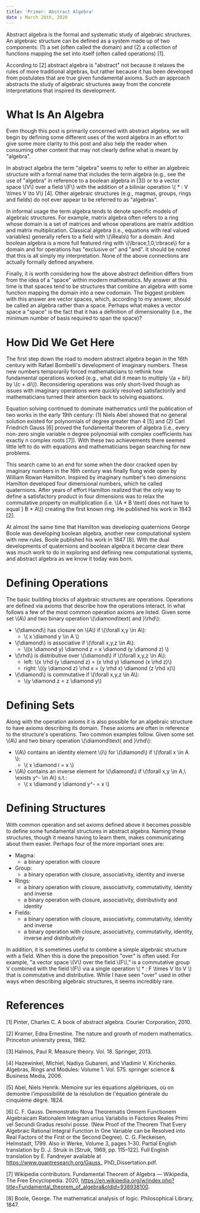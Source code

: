 ```yaml
---
title: 'Primer: Abstract Algebra'
date : March 20th, 2020
---
```


Abstract algebra is the formal and systematic study of algebraic structures. An algebraic structure can be defined as a system made up of two components: (1) a set (often called the domain) and (2) a collection of functions mapping the set into itself (often called operations) \[1\].

According to \[2\] abstract algebra is "abstract" not because it relaxes the rules of more traditional algebras, but rather because it has been developed from postulates that are true given fundamental axioms. Such an approach abstracts the study of algebraic structures away from the concrete interpretations that inspired its development.

# What Is An Algebra

Even though this post is primarily concerned with abstract algebra, we will begin by defining some different uses of the word algebra in an effort to give some more clarity to this post and also help the reader when consuming other content that may not clearly define what is meant by "algebra".

In abstract algebra the term "algebra" seems to refer to either an algebreic structure with a formal name that includes the term algebra (e.g., see the use of "algebra" in reference to a boolean algebra in \[3\]) or to a vector space \\(V\\) over a field \\(F\\) with the addition of a biliniar operation \\( * : V \times V \to V\\) \[4\]. Other algebraic structures (e.g., magmas, groups, rings and fields) do not ever appear to be referred to as "algebras".

In informal usage the term algebra tends to denote specific models of algebraic structures. For example, matrix algebra often refers to a ring whose domain is a set of matrices and whose operations are matrix addition and matrix multiplication. Classical algebra (i.e., equations with real valued variables) generally refers to a field with \\(\Reals\\) for a domain. And boolean algebra is a more full featured ring with \\(\lbrace\,1,0\,\rbrace\\) for a domain and for operations has "exclusive or" and "and". It should be noted that this is all simply my interpretation. None of the above connections are actually formally defined anywhere.

Finally, it is worth considering how the above abstract definition differs from from the idea of a "space" within modern mathematics. My answer at this time is that spaces tend to be structures that combine an algebra with some function mapping the domain into a new codomain. The biggest problem with this answer are vector spaces, which, according to my answer, should be called an algebra rather than a space. Perhaps what makes a vector space a "space" is the fact that it has a definition of dimensionality (i.e., the minimum number of basis required to span the space)?

# How Did We Get Here

The first step down the road to modern abstract algebra began in the 16th century with Rafael Bombelli's development of imaginary numbers. These new numbers temporarily forced mathematicians to rethink how fundamental operations worked (e.g., what did it mean to multiply \\(a + bi\\) by \\(c + di\\)). Reconsidering operations was only short-lived though as issues with imaginary operations were quickly resolved satisfactorily and mathematicians turned their attention back to solving equations.

Equation solving continued to dominate mathematics until the publication of two works in the early 19th century: (1) Niels Abel showed that no general solution existed for polynomials of degree greater than 4 \[5\] and (2) Carl Friedrich Gauss \[6\] proved the fundamental theorem of algebra (i.e., every non-zero single variable n degree polynomial with complex coefficients has exactly n complex roots \[7\]). With these two achievements there seemed little left to do with equations and mathematicians began searching for new problems.

This search came to an end for some when the door cracked open by imaginary numbers in the 16th century was finally flung wide open by William Rowan Hamilton. Inspired by imaginary number's two dimensions Hamilton developed four dimensional numbers, which he called quaternions. After years of effort Hamilton realized that the only way to define a satisfactory product in four dimensions was to relax the commutative property on multiplication (i.e. \\(A * B \text{ does not have to equal } B * A\\)) creating the first known ring. He published his work in 1843 \[2\]. 

At almost the same time that Hamilton was developing quaternions George Boole was developing boolean algebra, another new computational system with new rules. Boole published his work in 1847 \[8\]. With the dual developments of quaternions and boolean algebra it became clear there was much work to do in exploring and defining new computational systems, and abstract algebra as we know it today was born.

# Defining Operations

The basic building blocks of algebraic structures are operations. Operations are defined via axioms that describe how the operations interact. In what follows a few of the most common operation axioms are listed. Given some set \\(A\\) and two binary operation \\(\diamond\text{ and }\rhd\\):
 * \\(\diamond\\) has closure on \\(A\\) if \\(\forall x,y \in A\\):
   * \\( x \diamond y \in A \\)
 * \\(\diamond\\) is associative if \\(\forall x,y,z \in A\\): 
   * \\((x \diamond y) \diamond z = x \diamond (y \diamond z) \\)
 * \\(\rhd\\) is distributive over \\(\diamond\\) if \\(\forall x,y,z \in A\\):
   * left: \\(x \rhd (y \diamond z) = (x \rhd y) \diamond (x \rhd z)\\)
   * right: \\((y \diamond z) \rhd x = (y \rhd x) \diamond (z \rhd x)\\)
 * \\(\diamond\\) is commutative if \\(\forall x,y,z \in A\\): 
   * \\(y \diamond z = z \diamond y\\)

# Defining Sets

Along with the operation axioms it is also possible for an algebraic structure to have axioms describing its domain. These axioms are often in reference to the structure's operations. Two common examples follow. Given some set \\(A\\) and two binary operation \\(\diamond\text{ and }\rhd\\):
 * \\(A\\) contains an identity element \\(i\\) for \\(\diamond\\) if \\(\forall x \in A \\):
   * \\( x \diamond i = x \\)
 * \\(A\\) contains an inverse element for \\(\diamond\\) if \\(\forall x,y \in A,\ \exists y^- \in A\\) s.t.:
   * \\( x \diamond y \diamond y^- = x \\)

# Defining Structures

With common operation and set axioms defined above it becomes possible to define some fundamental structures in abstract algebra. Naming these structures, though it means having to learn them, makes communicating about them easier. Perhaps four of the more important ones are:
 * Magma: 
   * a binary operation with closure
 * Group: 
   * a binary operation with closure, associativity, identity and inverse
 * Rings:    
   * a binary operation with closure, associativity, commutativity, identity and inverse
   * a binary operation with closure, associativity, distributivity and identity
 * Fields:
   * a binary operation with closure, associativity, commutativity, identity and inverse
   * a binary operation with closure, associativity, commutativity, identity, inverse and distributivity

In addition, it is sometimes useful to combine a simple algebraic structure with a field. When this is done the preposition "over" is often used. For example, "a vector space \\(V\\) over the field \\(F\\)," is a commutative group V combined with the field \\(F\\) via a single operation \\( * : F \times V \to V \\) that is commutative and distributive. While I have seen "over" used in other ways when describing algebraic structures, it seems incredibly rare.

# References

\[1\] Pinter, Charles C. A book of abstract algebra. Courier Corporation, 2010.

\[2\] Kramer, Edna Ernestine. The nature and growth of modern mathematics. Princeton university press, 1982.

\[3\] Halmos, Paul R. Measure theory. Vol. 18. Springer, 2013.

\[4\] Hazewinkel, Michiel, Nadiya Gubareni, and Vladimir V. Kirichenko. Algebras, Rings and Modules: Volume 1. Vol. 575. springer science & Business Media, 2006.

\[5\] Abel, Niels Henrik. Mémoire sur les équations algébriques, où on demontre l'impossibilité de la résolution de l'équation générale du cinquième dégré. 1824.

\[6\] C. F. Gauss. Demonstratio Nova Theorematis Omnem Functionem Algebraicam Rationalem Integram
unius Variabilis in Factores Reales Primi vel Secundi Gradus resolvi posse. (New Proof of the
Theorem That Every Algebraic Rational Integral Function In One Variable can be Resolved into
Real Factors of the First or the Second Degree). C. G. Fleckeisen, Helmstadt, 1799. Also in Werke,
Volume 3, pages 1–30. Partial English translation by D. J. Struik in [Struik, 1969, pp. 115–122].
Full English translation by E. Fandreyer available at https://www.quantresearch.org/Gauss_
PhD_Dissertation.pdf.

\[7\] Wikipedia contributors. Fundamental Theorem of Algebra — Wikipedia, The Free Encyclopedia. 2020, https://en.wikipedia.org/w/index.php?title=Fundamental_theorem_of_algebra&oldid=938938100.

\[8\] Boole, George. The mathematical analysis of logic. Philosophical Library, 1847.